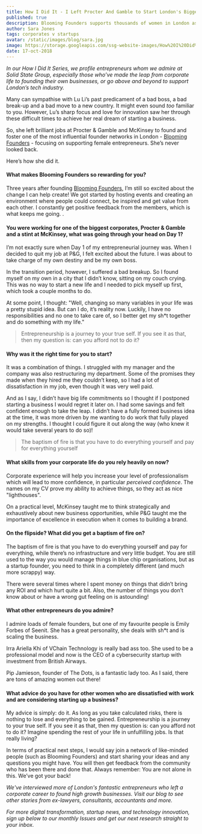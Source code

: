 ```yaml
---
title: How I Did It - I Left Procter And Gamble to Start London's Biggest Female Entrepreneurs Network
published: true
description: Blooming Founders supports thousands of women in London as they start and scale high growth ventures. The blooming-est founder is Lu Li, who started the community to realise her passion for innovation and collaboration. Here's how she did it.
author: Sara Jones
tags: corporates v startups
avatar: /static/images/blog/sara.jpg
image: https://storage.googleapis.com/ssg-website-images/How%20I%20Did%20It%20-%20Lu%20Li/lu%20li%20header.jpg
date: 17-oct-2018
---
```


*In our How I Did It Series, we profile entrepreneurs whom we admire at Solid State Group, especially those who’ve made the leap from corporate life to founding their own businesses, or go above and beyond to support London’s tech industry.*

Many can sympathise with Lu Li’s past predicament of a bad boss, a bad break-up and a bad move to a new country. It might even sound *too* familiar to you. However, Lu’s sharp focus and love for innovation saw her through these difficult times to achieve her real dream of starting a business.

So, she left brilliant jobs at Procter & Gamble and McKinsey to found and foster one of the most influential founder networks in London - [Blooming Founders](https://www.facebook.com/groups/bloomingfounders/) - focusing on supporting female entrepreneurs. She’s never looked back.

Here’s how she did it.

#### What makes Blooming Founders so rewarding for you?

Three years after founding [Blooming Founders](http://bloomingfounders.com/press/), I’m still so excited about the change I can help create! We got started by hosting events and creating an environment where people could connect, be inspired and get value from each other. I constantly get positive feedback from the members, which is what keeps me going. .

#### You were working for one of the biggest corporates, Procter & Gamble and a stint at McKinsey, what was going through your head on Day 1?

I’m not exactly sure when Day 1 of my entrepreneurial journey was. When I decided to quit my job at P&G, I felt excited about the future. I was about to take charge of my own destiny and be my own boss. 

In the transition period, however, I suffered a bad breakup. So I found myself on my own in a city that I didn’t know, sitting on my couch crying. This was no way to start a new life and I needed to pick myself up first, which took a couple months to do. 

At some point, I thought: "Well, changing so many variables in your life was a pretty stupid idea. But can I do, it’s reality now. Luckily, I have no responsibilities and no one to take care of, so I better get my sh*t together and do something with my life." 

> Entrepreneurship is a journey to your true self. If you see it as that, then my question is: can you afford not to do it?

#### Why was it the right time for you to start?

It was a combination of things. I struggled with my manager and the company was also restructuring my department. Some of the promises they made when they hired me they couldn’t keep, so I had a lot of dissatisfaction in my job, even though it was very well paid. 

And as I say, I didn’t have big life commitments so I thought if I postponed starting a business I would regret it later on. I had some savings and felt confident enough to take the leap. I didn’t have a fully formed business idea at the time, it was more driven by me wanting to do work that fully played on my strengths. I thought I could figure it out along the way (who knew it would take several years to do so)!

> The baptism of fire is that you have to do everything yourself and pay for everything yourself

#### What skills from your corporate life do you rely heavily on now?

Corporate experience will help you increase your level of professionalism which will lead to more confidence, in particular *perceived confidence*. The names on my CV prove my ability to achieve things, so they act as nice "lighthouses".

On a practical level, McKinsey taught me to think strategically and exhaustively about new business opportunities, while P&G taught me the importance of excellence in execution when it comes to building a brand.

#### On the flipside? What did you get a baptism of fire on?

The baptism of fire is that you have to do everything yourself and pay for everything, while there’s no infrastructure and very little budget. You are still used to the way you would manage things in blue chip organisations, but as a startup founder, you need to think in a completely different (and much more scrappy) way.

There were several times where I spent money on things that didn’t bring any ROI and which hurt quite a bit. Also, the number of things you don’t know about or have a wrong gut feeling on is astounding!

#### What other entrepreneurs do you admire?

I admire loads of female founders, but one of my favourite people is Emily Forbes of Seenit. She has a great personality, she deals with sh*t and is scaling the business. 

Irra Ariella Khi of VChain Technology is really bad ass too. She used to be a professional model and now is the CEO of a cybersecurity startup with investment from British Airways.

Pip Jamieson, founder of The Dots, is a fantastic lady too. As I said, there are tons of amazing women out there! 

#### What advice do you have for other women who are dissatisfied with work and are considering starting up a business?

My advice is simply: do it. As long as you take calculated risks, there is nothing to lose and everything to be gained. Entrepreneurship is a journey to your true self. If you see it as that, then my question is: can you afford not to do it? Imagine spending the rest of your life in unfulfilling jobs. Is that really living?

In terms of practical next steps, I would say join a network of like-minded people (such as Blooming Founders) and start sharing your ideas and any questions you might have. You will then get feedback from the community who has been there and done that. Always remember: You are not alone in this. We’ve got your back!

*We've interviewed more of London's fantastic entrepreneurs who left a corporate career to found high growth businesses. Visit our blog to see other stories from ex-lawyers, consultants, accountants and more.*

*For more digital transformation, startup news, and technology innovation, sign up below to our monthly Issues and get our next research straight to your inbox.*